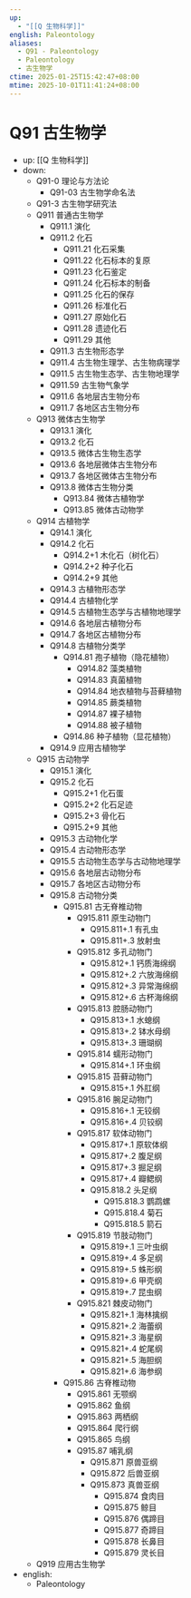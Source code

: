 ```yaml
---
up:
  - "[[Q 生物科学]]"
english: Paleontology
aliases:
  - Q91 - Paleontology
  - Paleontology
  - 古生物学
ctime: 2025-01-25T15:42:47+08:00
mtime: 2025-10-01T11:41:24+08:00
---
```


# Q91 古生物学

- up: [[Q 生物科学]]
- down:
	- Q91-0 理论与方法论
		- Q91-03 古生物学命名法
	- Q91-3 古生物学研究法
	- Q911 普通古生物学
		- Q911.1 演化
		- Q911.2 化石
			- Q911.21 化石采集
			- Q911.22 化石标本的复原
			- Q911.23 化石鉴定
			- Q911.24 化石标本的制备
			- Q911.25 化石的保存
			- Q911.26 标准化石
			- Q911.27 原始化石
			- Q911.28 遗迹化石
			- Q911.29 其他
		- Q911.3 古生物形态学
		- Q911.4 古生物生理学、古生物病理学
		- Q911.5 古生物生态学、古生物地理学
		- Q911.59 古生物气象学
		- Q911.6 各地层古生物分布
		- Q911.7 各地区古生物分布
	- Q913 微体古生物学
		- Q913.1 演化
		- Q913.2 化石
		- Q913.5 微体古生物生态学
		- Q913.6 各地层微体古生物分布
		- Q913.7 各地区微体古生物分布
		- Q913.8 微体古生物分类
			- Q913.84 微体古植物学
			- Q913.85 微体古动物学
	- Q914 古植物学
		- Q914.1 演化
		- Q914.2 化石
			- Q914.2+1 木化石（树化石）
			- Q914.2+2 种子化石
			- Q914.2+9 其他
		- Q914.3 古植物形态学
		- Q914.4 古植物化学
		- Q914.5 古植物生态学与古植物地理学
		- Q914.6 各地层古植物分布
		- Q914.7 各地区古植物分布
		- Q914.8 古植物分类学
			- Q914.81 孢子植物（隐花植物）
				- Q914.82 藻类植物
				- Q914.83 真菌植物
				- Q914.84 地衣植物与苔藓植物
				- Q914.85 蕨类植物
				- Q914.87 裸子植物
				- Q914.88 被子植物
			- Q914.86 种子植物（显花植物）
		- Q914.9 应用古植物学
	- Q915 古动物学
		- Q915.1 演化
		- Q915.2 化石
			- Q915.2+1 化石蛋
			- Q915.2+2 化石足迹
			- Q915.2+3 骨化石
			- Q915.2+9 其他
		- Q915.3 古动物化学
		- Q915.4 古动物形态学
		- Q915.5 古动物生态学与古动物地理学
		- Q915.6 各地层古动物分布
		- Q915.7 各地区古动物分布
		- Q915.8 古动物分类
			- Q915.81 古无脊椎动物
				- Q915.811 原生动物门
					- Q915.811+.1 有孔虫
					- Q915.811+.3 放射虫
				- Q915.812 多孔动物门
					- Q915.812+.1 钙质海绵纲
					- Q915.812+.2 六放海绵纲
					- Q915.812+.3 异常海绵纲
					- Q915.812+.6 古杯海绵纲
				- Q915.813 腔肠动物门
					- Q915.813+.1 水螅纲
					- Q915.813+.2 钵水母纲
					- Q915.813+.3 珊瑚纲
				- Q915.814 蠕形动物门
					- Q915.814+.1 环虫纲
				- Q915.815 苔藓动物门
					- Q915.815+.1 外肛纲
				- Q915.816 腕足动物门
					- Q915.816+.1 无铰纲
					- Q915.816+.4 贝铰纲
				- Q915.817 软体动物门
					- Q915.817+.1 原软体纲
					- Q915.817+.2 腹足纲
					- Q915.817+.3 掘足纲
					- Q915.817+.4 瓣鳃纲
					- Q915.818.2 头足纲
						- Q915.818.3 鹦鹉螺
						- Q915.818.4 菊石
						- Q915.818.5 箭石
				- Q915.819 节肢动物门
					- Q915.819+.1 三叶虫纲
					- Q915.819+.4 多足纲
					- Q915.819+.5 蛛形纲
					- Q915.819+.6 甲壳纲
					- Q915.819+.7 昆虫纲
				- Q915.821 棘皮动物门
					- Q915.821+.1 海林擒纲
					- Q915.821+.2 海蕾纲
					- Q915.821+.3 海星纲
					- Q915.821+.4 蛇尾纲
					- Q915.821+.5 海胆纲
					- Q915.821+.6 海参纲
			- Q915.86 古脊椎动物
				- Q915.861 无颚纲
				- Q915.862 鱼纲
				- Q915.863 两栖纲
				- Q915.864 爬行纲
				- Q915.865 鸟纲
				- Q915.87 哺乳纲
					- Q915.871 原兽亚纲
					- Q915.872 后兽亚纲
					- Q915.873 真兽亚纲
						- Q915.874 食肉目
						- Q915.875 鲸目
						- Q915.876 偶蹄目
						- Q915.877 奇蹄目
						- Q915.878 长鼻目
						- Q915.879 灵长目
	- Q919 应用古生物学
- english:
	- Paleontology
